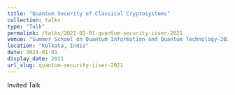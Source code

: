 ```yaml
---
title: "Quantum Security of Classical Cryptosystems"
collection: talks
type: "Talk"
permalink: /talks/2021-01-01-quantum-security-iiser-2021
venue: "Summer School on Quantum Information and Quantum Technology-2021, IISER Kolkata"
location: "Kolkata, India"
date: 2021-01-01
display_date: 2021
url_slug: quantum-security-iiser-2021
---
```


Invited Talk
